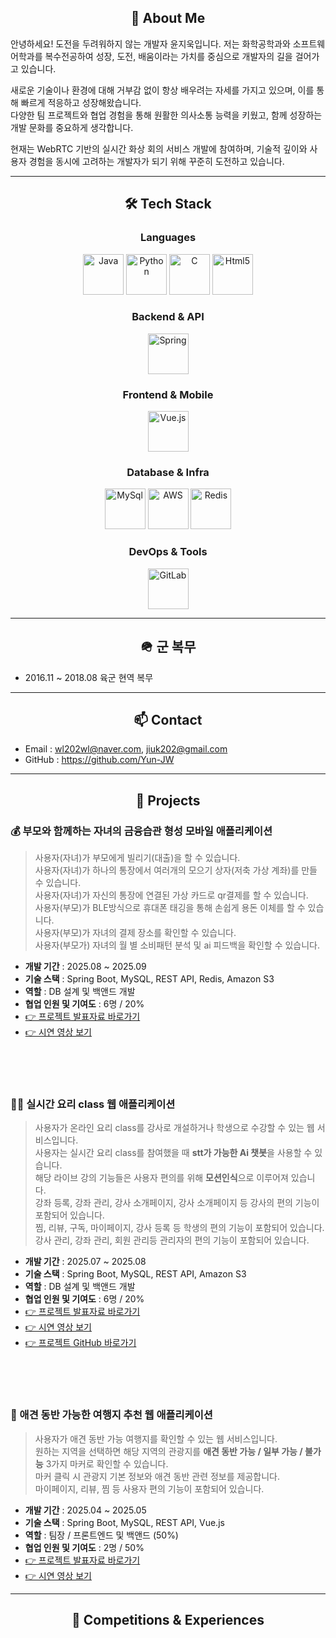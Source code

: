 <h2 align="center">👋 About Me</h2>
안녕하세요! 도전을 두려워하지 않는 개발자 윤지욱입니다.  
저는 화학공학과와 소프트웨어학과를 복수전공하여 성장, 도전, 배움이라는 가치를 중심으로 개발자의 길을 걸어가고 있습니다.  

새로운 기술이나 환경에 대해 거부감 없이 항상 배우려는 자세를 가지고 있으며, 이를 통해 빠르게 적응하고 성장해왔습니다.  
다양한 팀 프로젝트와 협업 경험을 통해 원활한 의사소통 능력을 키웠고, 함께 성장하는 개발 문화를 중요하게 생각합니다.  

현재는 WebRTC 기반의 실시간 화상 회의 서비스 개발에 참여하며, 기술적 깊이와 사용자 경험을 동시에 고려하는 개발자가 되기 위해 꾸준히 도전하고 있습니다.  

<hr/>

<!-- ✅ Tech Stack만 센터 정렬 -->
<div align="center">
  <h2>🛠 Tech Stack</h2>

  <h3>Languages</h3>
  <div>
    <img src="https://cdn.jsdelivr.net/gh/devicons/devicon/icons/java/java-original.svg" alt="Java" width="65" height="65"/>
    <img src="https://cdn.jsdelivr.net/gh/devicons/devicon/icons/python/python-original.svg" alt="Python" width="65" height="65"/>
    <img src="https://cdn.jsdelivr.net/gh/devicons/devicon/icons/c/c-original.svg" alt="C" width="65" height="65"/>
    <img src="https://cdn.jsdelivr.net/gh/devicons/devicon@latest/icons/html5/html5-original.svg" alt="Html5" width="65" height="65"/>
  </div>

  <h3>Backend & API</h3>
  <div>
    <img src="https://cdn.jsdelivr.net/gh/devicons/devicon/icons/spring/spring-original.svg" alt="Spring" width="65" height="65"/>
  </div>

  <h3>Frontend & Mobile</h3>
  <div>
    <img src="https://cdn.jsdelivr.net/gh/devicons/devicon@latest/icons/vuejs/vuejs-original-wordmark.svg" alt="Vue.js" width="65" height="65" />
  </div>

  <h3>Database & Infra</h3>
  <div>
    <img src="https://cdn.jsdelivr.net/gh/devicons/devicon/icons/mysql/mysql-original-wordmark.svg" alt="MySql" width="65" height="65"/>
    <img src="https://cdn.jsdelivr.net/gh/devicons/devicon/icons/amazonwebservices/amazonwebservices-original-wordmark.svg" alt="AWS" width="65" height="65"/>
    <img src="https://cdn.jsdelivr.net/gh/devicons/devicon@latest/icons/redis/redis-original-wordmark.svg" alt="Redis" width="65" height="65"/>
  </div>

  <h3>DevOps &amp; Tools</h3>
  <div>
    <img src="https://cdn.jsdelivr.net/gh/devicons/devicon/icons/gitlab/gitlab-original-wordmark.svg" alt="GitLab" width="65" height="65"/>
  </div>
</div>
<!-- ✅ 여기서부터 다시 왼쪽 정렬 -->

<hr/>

<h2 align="center">🪖 군 복무</h2>

- 2016.11 ~ 2018.08 육군 현역 복무

<hr/>

<h2 align="center">📫 Contact</h2>

- Email : wl202wl@naver.com, jiuk202@gmail.com
- GitHub : https://github.com/Yun-JW

<hr/>

<h2 align="center">🧩 Projects</h2>

<h3>💰 부모와 함께하는 자녀의 금융습관 형성 모바일 애플리케이션 </h3>

> 사용자(자녀)가 부모에게 빌리기(대출)을 할 수 있습니다.<br/>
> 사용자(자녀)가 하나의 통장에서 여러개의 모으기 상자(저축 가상 계좌)를 만들 수 있습니다.<br/>
> 사용자(자녀)가 자신의 통장에 연결된 가상 카드로 qr결제를 할 수 있습니다.<br/>
> 사용자(부모)가 BLE방식으로 휴대폰 태깅을 통해 손쉽게 용돈 이체를 할 수 있습니다.<br/>
> 사용자(부모)가 자녀의 결제 장소를 확인할 수 있습니다.<br/>
> 사용자(부모가) 자녀의 월 별 소비패턴 분석 및 ai 피드백을 확인할 수 있습니다.<br/>
- **개발 기간** : 2025.08 ~ 2025.09
- **기술 스택** : Spring Boot, MySQL, REST API, Redis, Amazon S3
- **역할** : DB 설계 및 백앤드 개발
- **협업 인원 및 기여도** : 6명 / 20%
- [👉 프로젝트 발표자료 바로가기](https://drive.google.com/file/d/1Uw2gapBiiP2K9Fam_ezOOet1-LlcGQBk/view?usp=sharing)
- [👉 시연 영상 보기](https://drive.google.com/file/d/1A2bktW7N_5bP-0_WzBSpSIQ047Ghz4xO/view?usp=sharing)

<br/><br/><br/>

<h3>🧑‍🍳 실시간 요리 class 웹 애플리케이션 </h3>

> 사용자가 온라인 요리 class를 강사로 개설하거나 학생으로 수강할 수 있는 웹 서비스입니다.<br/>
> 사용자는 실시간 요리 class를 참여했을 때 **stt가 가능한 Ai 챗봇**을 사용할 수 있습니다.<br/>
> 해당 라이브 강의 기능들은 사용자 편의를 위해 **모션인식**으로 이루어져 있습니다.<br/>
> 강좌 등록, 강좌 관리, 강사 소개페이지, 강사 소개페이지 등 강사의 편의 기능이 포함되어 있습니다.<br/>
> 찜, 리뷰, 구독, 마이페이지, 강사 등록 등 학생의 편의 기능이 포함되어 있습니다.<br/>
> 강사 관리, 강좌 관리, 회원 관리등 관리자의 편의 기능이 포함되어 있습니다.<br/>
- **개발 기간** : 2025.07 ~ 2025.08  
- **기술 스택** : Spring Boot, MySQL, REST API, Amazon S3 
- **역할** : DB 설계 및 백앤드 개발 
- **협업 인원 및 기여도** : 6명 / 20%
- [👉 프로젝트 발표자료 바로가기](https://docs.google.com/presentation/d/1pcTB8XYNn44W4k3oek-c06v-qzuwudrD/edit?usp=sharing&ouid=100501040939741658982&rtpof=true&sd=true)  
- [👉 시연 영상 보기](https://www.youtube.com/watch?v=ha1RtZ4cx0k)
- [👉 프로젝트 GitHub 바로가기](https://github.com/Reciplay)

<br/><br/><br/>

<h3>🦮 애견 동반 가능한 여행지 추천 웹 애플리케이션 </h3>

> 사용자가 애견 동반 가능 여행지를 확인할 수 있는 웹 서비스입니다.<br/>
> 원하는 지역을 선택하면 해당 지역의 관광지를 **애견 동반 가능 / 일부 가능 / 불가능** 3가지 마커로 확인할 수 있습니다.<br/>
> 마커 클릭 시 관광지 기본 정보와 애견 동반 관련 정보를 제공합니다.<br/>
> 마이페이지, 리뷰, 찜 등 사용자 편의 기능이 포함되어 있습니다.<br/>
- **개발 기간** : 2025.04 ~ 2025.05  
- **기술 스택** : Spring Boot, MySQL, REST API, Vue.js 
- **역할** : 팀장 / 프론트엔드 및 백앤드 (50%)
- **협업 인원 및 기여도** : 2명 / 50%
- [👉 프로젝트 발표자료 바로가기](https://docs.google.com/presentation/d/1hYEqx4hVO2WHo1uhR6nNQYrD2qtl_bJO/edit?usp=drive_link&ouid=100501040939741658982&rtpof=true&sd=true)  
- [👉 시연 영상 보기](https://www.youtube.com/watch?v=fpwNBkWgSuc)

<hr/>

<h2 align="center">🏅 Competitions & Experiences</h2>
